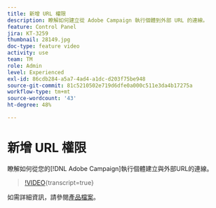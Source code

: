 ```yaml
---
title: 新增 URL 權限
description: 瞭解如何建立從 Adobe Campaign 執行個體到外部 URL 的連線。
feature: Control Panel
jira: KT-3259
thumbnail: 28149.jpg
doc-type: feature video
activity: use
team: TM
role: Admin
level: Experienced
exl-id: 86cdb284-a5a7-4ad4-a1dc-d203f75be948
source-git-commit: 81c5210502e719d6dfe0a000c511e3da4b17275a
workflow-type: tm+mt
source-wordcount: '43'
ht-degree: 48%

---
```


# 新增 URL 權限

瞭解如何從您的[!DNL Adobe Campaign]執行個體建立與外部URL的連線。

>[!VIDEO](https://video.tv.adobe.com/v/28149?learn=on){transcript=true}

如需詳細資訊，請參閱[產品檔案](https://experienceleague.adobe.com/docs/control-panel/using/performance-monitoring/url-permissions.html)。
